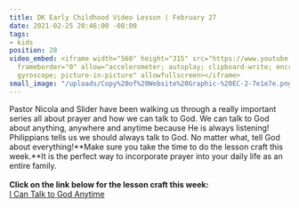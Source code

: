 ```yaml
---
title: DK Early Childhood Video Lesson | February 27
date: 2021-02-25 20:46:00 -08:00
tags:
- kids
position: 28
video_embed: <iframe width="560" height="315" src="https://www.youtube.com/embed/XHrGKOhJkwA"
  frameborder="0" allow="accelerometer; autoplay; clipboard-write; encrypted-media;
  gyroscope; picture-in-picture" allowfullscreen></iframe>
small_image: "/uploads/Copy%20of%20Website%20Graphic-%20EC-2-7e1e7e.png"
---
```


Pastor Nicola and Slider have been walking us through a really important series all about prayer and how we can talk to God. We can talk to God about anything, anywhere and anytime because He is always listening! Philippians tells us we should always talk to God. No matter what, tell God about everything!**Make sure you take the time to do the lesson craft this week.**It is the perfect way to incorporate prayer into your daily life as an entire family. \
\
**Click on the link below for the lesson craft this week:**\
[I Can Talk to God Anytime](https://drive.google.com/file/d/14-Ag0oIF9TUJxAZplX8oTb3S5ae_Nmjj/view?usp=sharing)